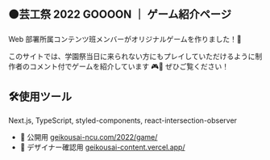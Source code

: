 ## 🟠芸工祭 2022 GOOOON ｜ ゲーム紹介ページ

Web 部署所属コンテンツ班メンバーがオリジナルゲームを作りました！🚀

このサイトでは、学園祭当日に来られない方にもプレイしていただけるように制作者のコメント付でゲームを紹介しています 🎮🎉
ぜひご覧ください！

## 🛠使用ツール

Next.js, TypeScript, styled-components, react-intersection-observer

- 🔗 公開用 [geikousai-ncu.com/2022/game/](https://geikousai-ncu.com/2022/game/)
- 🔗 デザイナー確認用 [geikousai-content.vercel.app/](https://geikousai-content.vercel.app/)
